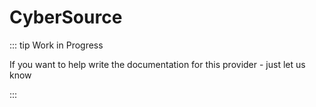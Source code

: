 # CyberSource  

::: tip Work in Progress

If you want to help write the documentation for this provider - just let us know 

:::
